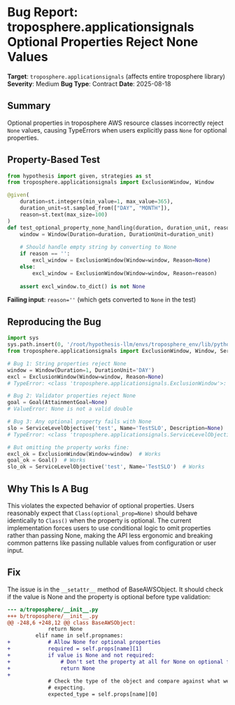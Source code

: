 # Bug Report: troposphere.applicationsignals Optional Properties Reject None Values

**Target**: `troposphere.applicationsignals` (affects entire troposphere library)
**Severity**: Medium
**Bug Type**: Contract
**Date**: 2025-08-18

## Summary

Optional properties in troposphere AWS resource classes incorrectly reject `None` values, causing TypeErrors when users explicitly pass `None` for optional properties.

## Property-Based Test

```python
from hypothesis import given, strategies as st
from troposphere.applicationsignals import ExclusionWindow, Window

@given(
    duration=st.integers(min_value=1, max_value=365),
    duration_unit=st.sampled_from(["DAY", "MONTH"]),
    reason=st.text(max_size=100)
)
def test_optional_property_none_handling(duration, duration_unit, reason):
    window = Window(Duration=duration, DurationUnit=duration_unit)
    
    # Should handle empty string by converting to None
    if reason == '':
        excl_window = ExclusionWindow(Window=window, Reason=None)
    else:
        excl_window = ExclusionWindow(Window=window, Reason=reason)
    
    assert excl_window.to_dict() is not None
```

**Failing input**: `reason=''` (which gets converted to `None` in the test)

## Reproducing the Bug

```python
import sys
sys.path.insert(0, '/root/hypothesis-llm/envs/troposphere_env/lib/python3.13/site-packages')
from troposphere.applicationsignals import ExclusionWindow, Window, ServiceLevelObjective, Goal

# Bug 1: String properties reject None
window = Window(Duration=1, DurationUnit='DAY')
excl = ExclusionWindow(Window=window, Reason=None)
# TypeError: <class 'troposphere.applicationsignals.ExclusionWindow'>: None.Reason is <class 'NoneType'>, expected <class 'str'>

# Bug 2: Validator properties reject None  
goal = Goal(AttainmentGoal=None)
# ValueError: None is not a valid double

# Bug 3: Any optional property fails with None
slo = ServiceLevelObjective('test', Name='TestSLO', Description=None)
# TypeError: <class 'troposphere.applicationsignals.ServiceLevelObjective'>: test.Description is <class 'NoneType'>, expected <class 'str'>

# But omitting the property works fine:
excl_ok = ExclusionWindow(Window=window)  # Works
goal_ok = Goal()  # Works
slo_ok = ServiceLevelObjective('test', Name='TestSLO')  # Works
```

## Why This Is A Bug

This violates the expected behavior of optional properties. Users reasonably expect that `Class(optional_prop=None)` should behave identically to `Class()` when the property is optional. The current implementation forces users to use conditional logic to omit properties rather than passing None, making the API less ergonomic and breaking common patterns like passing nullable values from configuration or user input.

## Fix

The issue is in the `__setattr__` method of BaseAWSObject. It should check if the value is None and the property is optional before type validation:

```diff
--- a/troposphere/__init__.py
+++ b/troposphere/__init__.py
@@ -248,6 +248,12 @@ class BaseAWSObject:
             return None
         elif name in self.propnames:
+            # Allow None for optional properties
+            required = self.props[name][1]
+            if value is None and not required:
+                # Don't set the property at all for None on optional fields
+                return None
+            
             # Check the type of the object and compare against what we were
             # expecting.
             expected_type = self.props[name][0]
```
